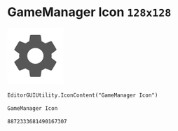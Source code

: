 # GameManager Icon `128x128`
<img src="/img/GameManager%20Icon.png" width=128 height=128>

``` CSharp
EditorGUIUtility.IconContent("GameManager Icon")
```
```
GameManager Icon
```
```
8872333681490167307
```
